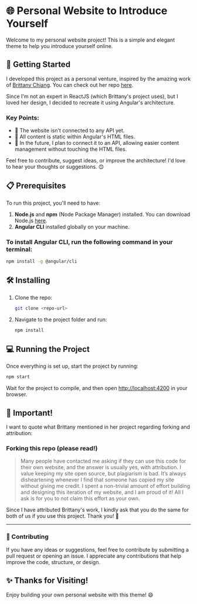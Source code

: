 
# 🌐 Personal Website to Introduce Yourself

Welcome to my personal website project! This is a simple and elegant theme to help you introduce yourself online.

## 🚀 Getting Started

I developed this project as a personal venture, inspired by the amazing work of [Brittany Chiang](https://github.com/bchiang7). You can check out her repo [here](https://github.com/bchiang7/v4).

Since I'm not an expert in ReactJS (which Brittany's project uses), but I loved her design, I decided to recreate it using Angular's architecture.

### Key Points:
- 🔗 The website isn't connected to any API yet.
- 📝 All content is static within Angular's HTML files.
- 🔧 In the future, I plan to connect it to an API, allowing easier content management without touching the HTML files.

Feel free to contribute, suggest ideas, or improve the architecture! I'd love to hear your thoughts or suggestions. 😊

## 📋 Prerequisites

To run this project, you'll need to have:

1. **Node.js** and **npm** (Node Package Manager) installed. You can download Node.js [here](https://nodejs.org/).
2. **Angular CLI** installed globally on your machine.

### To install Angular CLI, run the following command in your terminal:

```bash
npm install -g @angular/cli
```

## 🛠 Installing

1. Clone the repo:
   ```bash
   git clone <repo-url>
   ```
2. Navigate to the project folder and run:
   ```bash
   npm install
   ```

## 💻 Running the Project

Once everything is set up, start the project by running:

```bash
npm start
```

Wait for the project to compile, and then open [http://localhost:4200](http://localhost:4200) in your browser.

## 🚨 Important!

I want to quote what Brittany mentioned in her project regarding forking and attribution:

### Forking this repo (please read!)
> Many people have contacted me asking if they can use this code for their own website, and the answer is usually yes, with attribution. I value keeping my site open source, but plagiarism is bad. It’s always disheartening whenever I find that someone has copied my site without giving me credit. I spent a non-trivial amount of effort building and designing this iteration of my website, and I am proud of it! All I ask is for you to not claim this effort as your own.

Since I have attributed Brittany's work, I kindly ask that you do the same for both of us if you use this project. Thank you! 🙌

---

### 📣 Contributing

If you have any ideas or suggestions, feel free to contribute by submitting a pull request or opening an issue. I appreciate any contributions that help improve the code, structure, or design.

## ✨ Thanks for Visiting!

Enjoy building your own personal website with this theme! 😄
